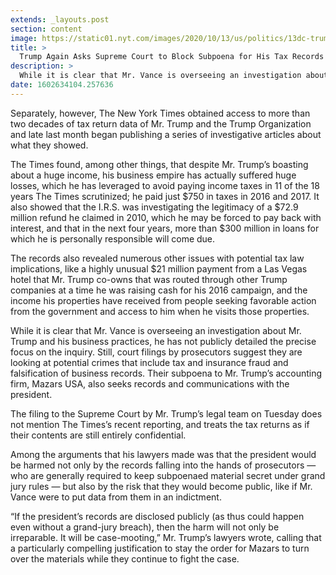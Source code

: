 ```yaml
--- 
extends: _layouts.post 
section: content 
image: https://static01.nyt.com/images/2020/10/13/us/politics/13dc-trump-taxes/merlin_178438893_d5ffea19-c6b6-46a0-a218-accc3fe721ba-facebookJumbo.jpg 
title: > 
  Trump Again Asks Supreme Court to Block Subpoena for His Tax Records 
description: > 
  While it is clear that Mr. Vance is overseeing an investigation about Mr. Trump and his business practices, he has not publicly detailed the precise focus on the inquiry.Still, court filings by prosecutors suggest they are looking at potential crimes that include tax and insurance fraud and falsification of business records.Their subpoena to Mr. Trump’s accounting firm, Mazars USA, also seeks records and communications with the president.The filing to the Supreme Court by Mr. Trump’s legal team on Tuesday does not mention The Times’s recent reporting, and treats the tax returns as if their contents are still entirely confidential.It will be case-mooting,” Mr. Trump’s lawyers wrote, calling that a particularly compelling justification to stay the order for Mazars to turn over the materials while they continue to fight the case. 
date: 1602634104.257636 
--- 
```

Separately, however, The New York Times obtained access to more than two decades of tax return data of Mr. Trump and the Trump Organization and late last month began publishing a series of investigative articles about what they showed.

The Times found, among other things, that despite Mr. Trump’s boasting about a huge income, his business empire has actually suffered huge losses, which he has leveraged to avoid paying income taxes in 11 of the 18 years The Times scrutinized; he paid just $750 in taxes in 2016 and 2017. It also showed that the I.R.S. was investigating the legitimacy of a $72.9 million refund he claimed in 2010, which he may be forced to pay back with interest, and that in the next four years, more than $300 million in loans for which he is personally responsible will come due.

The records also revealed numerous other issues with potential tax law implications, like a highly unusual $21 million payment from a Las Vegas hotel that Mr. Trump co-owns that was routed through other Trump companies at a time he was raising cash for his 2016 campaign, and the income his properties have received from people seeking favorable action from the government and access to him when he visits those properties.

While it is clear that Mr. Vance is overseeing an investigation about Mr. Trump and his business practices, he has not publicly detailed the precise focus on the inquiry. Still, court filings by prosecutors suggest they are looking at potential crimes that include tax and insurance fraud and falsification of business records. Their subpoena to Mr. Trump’s accounting firm, Mazars USA, also seeks records and communications with the president.

The filing to the Supreme Court by Mr. Trump’s legal team on Tuesday does not mention The Times’s recent reporting, and treats the tax returns as if their contents are still entirely confidential.

Among the arguments that his lawyers made was that the president would be harmed not only by the records falling into the hands of prosecutors — who are generally required to keep subpoenaed material secret under grand jury rules — but also by the risk that they would become public, like if Mr. Vance were to put data from them in an indictment.

“If the president’s records are disclosed publicly (as thus could happen even without a grand-jury breach), then the harm will not only be irreparable. It will be case-mooting,” Mr. Trump’s lawyers wrote, calling that a particularly compelling justification to stay the order for Mazars to turn over the materials while they continue to fight the case.